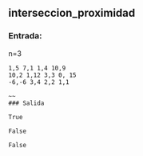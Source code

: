 ## interseccion_proximidad

### Entrada:

n=3

~~~
1,5 7,1 1,4 10,9
10,2 1,12 3,3 0, 15
-6,-6 3,4 2,2 1,1

~~
### Salida

True

False

False
